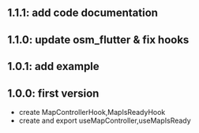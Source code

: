## 1.1.1: add code documentation
## 1.1.0: update osm_flutter & fix hooks
## 1.0.1: add example
## 1.0.0: first version
* create MapControllerHook,MapIsReadyHook
* create and export useMapController,useMapIsReady
